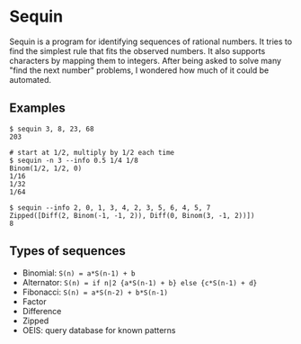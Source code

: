 # Sequin

Sequin is a program for identifying sequences of rational numbers. It tries to find the simplest rule that fits the observed numbers. It also supports characters by mapping them to integers. After being asked to solve many "find the next number" problems, I wondered how much of it could be automated.


## Examples

```shell
$ sequin 3, 8, 23, 68
203

# start at 1/2, multiply by 1/2 each time
$ sequin -n 3 --info 0.5 1/4 1/8
Binom(1/2, 1/2, 0)
1/16
1/32
1/64

$ sequin --info 2, 0, 1, 3, 4, 2, 3, 5, 6, 4, 5, 7
Zipped([Diff(2, Binom(-1, -1, 2)), Diff(0, Binom(3, -1, 2))])
8
```

## Types of sequences

- Binomial: `S(n) = a*S(n-1) + b`
- Alternator: `S(n) = if n|2 {a*S(n-1) + b} else {c*S(n-1) + d}`
- Fibonacci: `S(n) = a*S(n-2) + b*S(n-1)`
- Factor
- Difference
- Zipped
- OEIS: query database for known patterns

